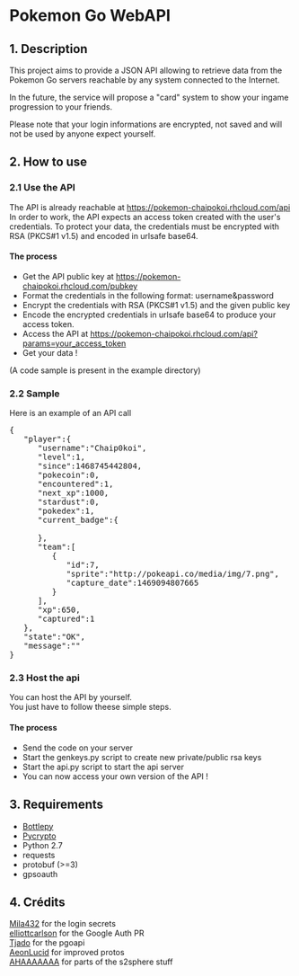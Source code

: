 # Pokemon Go WebAPI

## 1. Description 

This project aims to provide a JSON API allowing to retrieve data from the Pokemon Go servers reachable by any system connected to the Internet.   

In the future, the service will propose a "card" system to show your ingame progression to your friends. 

Please note that your login informations are encrypted, not saved and will not be used by anyone expect yourself. 

## 2. How to use

### 2.1 Use the API

The API is already reachable at https://pokemon-chaipokoi.rhcloud.com/api  
In order to work, the API expects an access token created with the user's credentials. To protect your data, the credentials must be encrypted with RSA (PKCS#1 v1.5) and encoded in urlsafe base64.

#### The process

* Get the API public key at https://pokemon-chaipokoi.rhcloud.com/pubkey
* Format the credentials in the following format: username&password
* Encrypt the credentials with RSA (PKCS#1 v1.5) and the given public key
* Encode the encrypted credentials in urlsafe base64 to produce your access token.
* Access the API at https://pokemon-chaipokoi.rhcloud.com/api?params=your_access_token
* Get your data !

(A code sample is present in the example directory)

### 2.2 Sample 

Here is an example of an API call

<pre>
{
   "player":{
      "username":"Chaip0koi",
      "level":1,
      "since":1468745442804,
      "pokecoin":0,
      "encountered":1,
      "next_xp":1000,
      "stardust":0,
      "pokedex":1,
      "current_badge":{

      },
      "team":[
         {
            "id":7,
            "sprite":"http://pokeapi.co/media/img/7.png",
            "capture_date":1469094807665
         }
      ],
      "xp":650,
      "captured":1
   },
   "state":"OK",
   "message":""
}
</pre>

### 2.3 Host the api

You can host the API by yourself.  
You just have to follow theese simple steps.

#### The process

* Send the code on your server
* Start the genkeys.py script to create new private/public rsa keys
* Start the api.py script to start the api server 
* You can now access your own version of the API !

## 3. Requirements

- [Bottlepy](http://bottlepy.org)
- [Pycrypto](https://pypi.python.org/pypi/pycrypto)
- Python 2.7
- requests
- protobuf (>=3)
- gpsoauth

## 4. Crédits 

[Mila432](https://github.com/Mila432) for the login secrets  
[elliottcarlson](https://github.com/elliottcarlson) for the Google Auth PR  
[Tjado](https://github.com/tejado) for the pgoapi  
[AeonLucid](https://github.com/AeonLucid) for improved protos  
[AHAAAAAAA](https://github.com/AHAAAAAAA) for parts of the s2sphere stuff  
